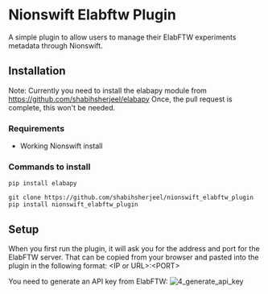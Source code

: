 # Nionswift Elabftw Plugin ##
A simple plugin to allow users to manage their ElabFTW experiments metadata through Nionswift.

## Installation ##

Note: Currently you need to install the elabapy module from https://github.com/shabihsherjeel/elabapy
Once, the pull request is complete, this won't be needed.

### Requirements ###

* Working Nionswift install

### Commands to install ###
```
pip install elabapy

git clone https://github.com/shabihsherjeel/nionswift_elabftw_plugin
pip install nionswift_elabftw_plugin
```

## Setup ##
When you first run the plugin, it will ask you for the address and port for the ElabFTW server. That can be copied from your browser and pasted into the plugin in the following format:
&lt;IP or URL>:&lt;PORT>

You need to generate an API key from ElabFTW:
![4_generate_api_key](https://user-images.githubusercontent.com/11227940/78170600-d73a7580-745b-11ea-9caf-b3b9c87fe7bd.png)
